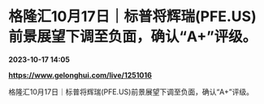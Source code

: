 # 格隆汇10月17日｜标普将辉瑞(PFE.US)前景展望下调至负面，确认“A+”评级。

**2023-10-17 14:05**

**https://www.gelonghui.com/live/1251016**

格隆汇10月17日｜标普将辉瑞(PFE.US)前景展望下调至负面，确认“A+”评级。